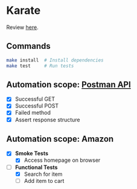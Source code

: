 # Karate

Review [here](https://github.com/dialex/start-testing/tree/master/docs/toolbox/framework/karate.md).

## Commands

```sh
make install  # Install dependencies
make test     # Run tests
```

## Automation scope: [Postman API](https://docs.postman-echo.com/)

- [x] Successful GET
- [x] Successful POST
- [x] Failed method
- [x] Assert response structure

## Automation scope: Amazon

- [x] **Smoke Tests**
  - [x] Access homepage on browser
- [ ] **Functional Tests**
  - [x] Search for item
  - [ ] Add item to cart
